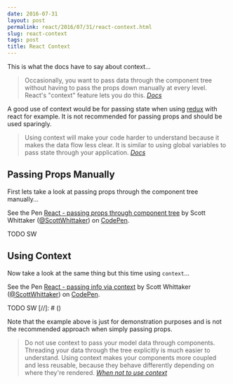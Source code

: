 ```yaml
---
date: 2016-07-31
layout: post
permalink: react/2016/07/31/react-context.html
slug: react-context
tags: post
title: React Context
---
```


This is what the docs have to say about context...

> Occasionally, you want to pass data through the component tree without having to pass the props down manually at every level. React's "context" feature lets you do this.
<cite>[Docs](https://facebook.github.io/react/docs/context.html)</cite>

A good use of context would be for passing state when using [redux](http://redux.js.org/docs/introduction/) with react for example. It is not recommended for passing props and should be used sparingly.

> Using context will make your code harder to understand because it makes the data flow less clear. It is similar to using global variables to pass state through your application.
<cite>[Docs](https://facebook.github.io/react/docs/context.html)</cite>

## Passing Props Manually

First lets take a look at passing props through the component tree manually...

<p data-height="600" data-theme-id="0" data-slug-hash="bZjQXY" data-default-tab="js" data-user="ScottWhittaker" data-embed-version="2" class="codepen">See the Pen <a href="http://codepen.io/ScottWhittaker/pen/bZjQXY/">React - passing props through component tree</a> by Scott Whittaker (<a href="http://codepen.io/ScottWhittaker">@ScottWhittaker</a>) on <a href="http://codepen.io">CodePen</a>.</p>

TODO SW

[//]: # (<script async src="//assets.codepen.io/assets/embed/ei.js"></script>)

## Using Context

Now take a look at the same thing but this time using `context`...

<p data-height="600" data-theme-id="0" data-slug-hash="bZjONa" data-default-tab="js" data-user="ScottWhittaker" data-embed-version="2" class="codepen">See the Pen <a href="http://codepen.io/ScottWhittaker/pen/bZjONa/">React - passing info via context</a> by Scott Whittaker (<a href="http://codepen.io/ScottWhittaker">@ScottWhittaker</a>) on <a href="http://codepen.io">CodePen</a>.</p>
TODO SW
[//]: # (<script async src="//assets.codepen.io/assets/embed/ei.js"></script>)

Note that the example above is just for demonstration purposes and is not the recommended approach when simply passing props.

> Do not use context to pass your model data through components. Threading your data through the tree explicitly is much easier to understand. Using context makes your components more coupled and less reusable, because they behave differently depending on where they're rendered.
<cite>[When not to use context](https://facebook.github.io/react/docs/context.html#when-not-to-use-context)</cite>


